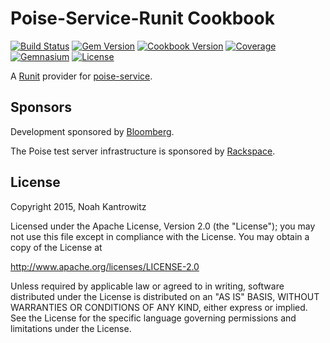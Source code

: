 # Poise-Service-Runit Cookbook

[![Build Status](https://img.shields.io/travis/poise/poise-service-runit.svg)](https://travis-ci.org/poise/poise-service-runit)
[![Gem Version](https://img.shields.io/gem/v/poise-service-runit.svg)](https://rubygems.org/gems/poise-service-runit)
[![Cookbook Version](https://img.shields.io/cookbook/v/poise-service-runit.svg)](https://supermarket.chef.io/cookbooks/poise-service-runit)
[![Coverage](https://img.shields.io/codecov/c/github/poise/poise-service-runit.svg)](https://codecov.io/github/poise/poise-service-runit)
[![Gemnasium](https://img.shields.io/gemnasium/poise/poise-service-runit.svg)](https://gemnasium.com/poise/poise-service-runit)
[![License](https://img.shields.io/badge/license-Apache_2-blue.svg)](https://www.apache.org/licenses/LICENSE-2.0)

A [Runit](http://smarden.org/runit/) provider for
[poise-service](https://github.com/poise/poise-service).

## Sponsors

Development sponsored by [Bloomberg](http://www.bloomberg.com/company/technology/).

The Poise test server infrastructure is sponsored by [Rackspace](https://rackspace.com/).

## License

Copyright 2015, Noah Kantrowitz

Licensed under the Apache License, Version 2.0 (the "License");
you may not use this file except in compliance with the License.
You may obtain a copy of the License at

http://www.apache.org/licenses/LICENSE-2.0

Unless required by applicable law or agreed to in writing, software
distributed under the License is distributed on an "AS IS" BASIS,
WITHOUT WARRANTIES OR CONDITIONS OF ANY KIND, either express or implied.
See the License for the specific language governing permissions and
limitations under the License.
